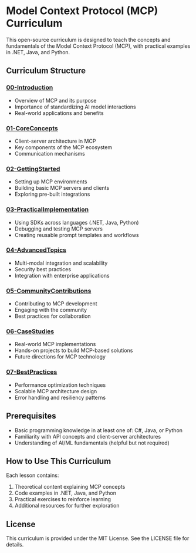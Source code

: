 # Model Context Protocol (MCP) Curriculum

This open-source curriculum is designed to teach the concepts and fundamentals of the Model Context Protocol (MCP), with practical examples in .NET, Java, and Python.

## Curriculum Structure

### [00-Introduction](./00-Introduction/README.md)
- Overview of MCP and its purpose
- Importance of standardizing AI model interactions
- Real-world applications and benefits

### [01-CoreConcepts](./01-CoreConcepts/README.md)
- Client-server architecture in MCP
- Key components of the MCP ecosystem
- Communication mechanisms

### [02-GettingStarted](./02-GettingStarted/README.md)
- Setting up MCP environments
- Building basic MCP servers and clients
- Exploring pre-built integrations

### [03-PracticalImplementation](./03-PracticalImplementation/README.md)
- Using SDKs across languages (.NET, Java, Python)
- Debugging and testing MCP servers
- Creating reusable prompt templates and workflows

### [04-AdvancedTopics](./04-AdvancedTopics/README.md)
- Multi-modal integration and scalability
- Security best practices
- Integration with enterprise applications

### [05-CommunityContributions](./05-CommunityContributions/README.md)
- Contributing to MCP development
- Engaging with the community
- Best practices for collaboration

### [06-CaseStudies](./06-CaseStudies/README.md)
- Real-world MCP implementations
- Hands-on projects to build MCP-based solutions
- Future directions for MCP technology

### [07-BestPractices](./07-BestPractices/README.md)
- Performance optimization techniques
- Scalable MCP architecture design
- Error handling and resiliency patterns

## Prerequisites

- Basic programming knowledge in at least one of: C#, Java, or Python
- Familiarity with API concepts and client-server architectures
- Understanding of AI/ML fundamentals (helpful but not required)

## How to Use This Curriculum

Each lesson contains:
1. Theoretical content explaining MCP concepts
2. Code examples in .NET, Java, and Python
3. Practical exercises to reinforce learning
4. Additional resources for further exploration

## License

This curriculum is provided under the MIT License. See the LICENSE file for details.